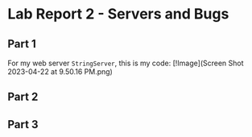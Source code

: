 # Lab Report 2 - Servers and Bugs

## Part 1
For my web server ```StringServer```, this is my code:
[!Image](Screen Shot 2023-04-22 at 9.50.16 PM.png)

## Part 2

## Part 3
